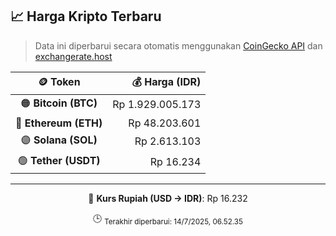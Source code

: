 

<!-- HARGA_KRIPTO -->
## 📈 Harga Kripto Terbaru

> Data ini diperbarui secara otomatis menggunakan [CoinGecko API](https://www.coingecko.com/) dan [exchangerate.host](https://exchangerate.host/)

<div align="center">

| 🪙 Token | 💰 Harga (IDR) |
|:------:|---------------:|
| 🟠 **Bitcoin (BTC)**   | Rp 1.929.005.173 |
| 🔵 **Ethereum (ETH)**  | Rp 48.203.601 |
| 🟣 **Solana (SOL)**    | Rp 2.613.103 |
| 🟢 **Tether (USDT)**   | Rp 16.234 |

---

💱 **Kurs Rupiah (USD → IDR)**: Rp 16.232

🕒 <sub>Terakhir diperbarui: 14/7/2025, 06.52.35</sub>

</div>
<!-- /HARGA_KRIPTO -->